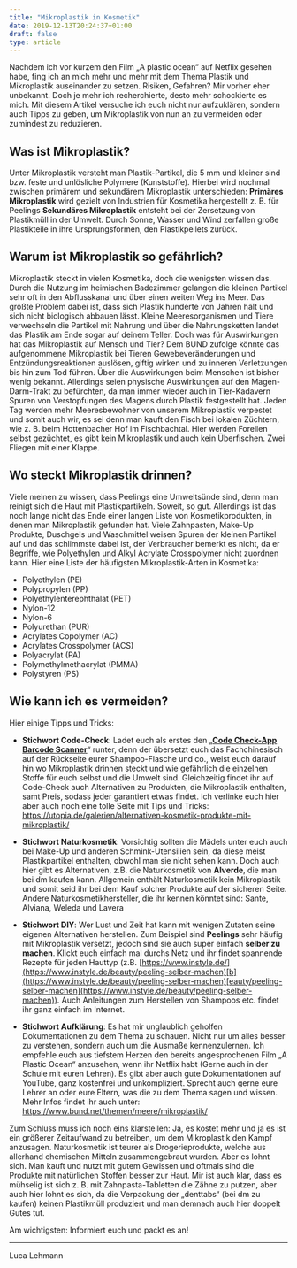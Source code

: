 ```yaml
---
title: "Mikroplastik in Kosmetik"
date: 2019-12-13T20:24:37+01:00
draft: false
type: article
---
```

Nachdem ich vor kurzem den Film „A plastic ocean“ auf Netflix gesehen
habe, fing ich an mich mehr und mehr mit dem Thema Plastik und
Mikroplastik auseinander zu setzen. Risiken, Gefahren? Mir vorher eher
unbekannt. Doch je mehr ich recherchierte, desto mehr schockierte es
mich. Mit diesem Artikel versuche ich euch nicht nur aufzuklären,
sondern auch Tipps zu geben, um Mikroplastik von nun an zu vermeiden
oder zumindest zu reduzieren.

Was ist Mikroplastik?
---------------------

Unter Mikroplastik versteht man Plastik-Partikel, die 5 mm und kleiner
sind bzw. feste und unlösliche Polymere (Kunststoffe). Hierbei wird
nochmal zwischen primärem und sekundärem Mikroplastik unterschieden:
**Primäres Mikroplastik** wird gezielt von Industrien für Kosmetika
hergestellt z. B. für Peelings
**Sekundäres Mikroplastik** entsteht bei der Zersetzung von Plastikmüll
in der Umwelt. Durch Sonne, Wasser und Wind zerfallen große Plastikteile
in ihre Ursprungsformen, den Plastikpellets zurück.

Warum ist Mikroplastik so gefährlich?
-------------------------------------

Mikroplastik steckt in vielen Kosmetika, doch die wenigsten wissen das.
Durch die Nutzung im heimischen Badezimmer gelangen die kleinen Partikel
sehr oft in den Abflusskanal und über einen weiten Weg ins Meer. Das
größte Problem dabei ist, dass sich Plastik hunderte von Jahren hält und
sich nicht biologisch abbauen lässt. Kleine Meeresorganismen und Tiere
verwechseln die Partikel mit Nahrung und über die Nahrungsketten landet
das Plastik am Ende sogar auf deinem Teller.
Doch was für Auswirkungen hat das Mikroplastik auf Mensch und Tier? Dem
BUND zufolge könnte das aufgenommene Mikroplastik bei Tieren
Gewebeveränderungen und Entzündungsreaktionen auslösen, giftig wirken
und zu inneren Verletzungen bis hin zum Tod führen. Über die
Auswirkungen beim Menschen ist bisher wenig bekannt. Allerdings seien
physische Auswirkungen auf den Magen-Darm-Trakt zu befürchten, da man
immer wieder auch in Tier-Kadavern Spuren von Verstopfungen des Magens
durch Plastik festgestellt hat.
Jeden Tag werden mehr Meeresbewohner von unserem Mikroplastik verpestet
und somit auch wir, es sei denn man kauft den Fisch bei lokalen
Züchtern, wie z. B. beim Hottenbacher Hof im Fischbachtal. Hier werden
Forellen selbst gezüchtet, es gibt kein Mikroplastik und auch kein
Überfischen. Zwei Fliegen mit einer Klappe.

Wo steckt Mikroplastik drinnen?
-------------------------------

Viele meinen zu wissen, dass Peelings eine Umweltsünde sind, denn man
reinigt sich die Haut mit Plastikpartikeln. Soweit, so gut. Allerdings
ist das noch lange nicht das Ende einer langen Liste von
Kosmetikprodukten, in denen man Mikroplastik gefunden hat.
Viele Zahnpasten, Make-Up Produkte, Duschgels und Waschmittel weisen
Spuren der kleinen Partikel auf und das schlimmste dabei ist, der
Verbraucher bemerkt es nicht, da er Begriffe, wie Polyethylen und Alkyl
Acrylate Crosspolymer nicht zuordnen kann.
Hier eine Liste der häufigsten Mikroplastik-Arten in Kosmetika:

-   Polyethylen (PE)
-   Polypropylen (PP)
-   Polyethylenterephthalat (PET)
-   Nylon-12
-   Nylon-6
-   Polyurethan (PUR)
-   Acrylates Copolymer (AC)
-   Acrylates Crosspolymer (ACS)
-   Polyacrylat (PA)
-   Polymethylmethacrylat (PMMA)
-   Polystyren (PS)

Wie kann ich es vermeiden?
--------------------------

Hier einige Tipps und Tricks:

-   **Stichwort Code-Check**: Ladet euch als erstes den „**[Code
    Check-App Barcode
    Scanner](https://www.codecheck.info/so-gehts/mobil)**“ runter, denn
    der übersetzt euch das Fachchinesisch auf der Rückseite eurer
    Shampoo-Flasche und co., weist euch darauf hin wo Mikroplastik
    drinnen steckt und wie gefährlich die einzelnen Stoffe für euch
    selbst und die Umwelt sind. Gleichzeitig findet ihr auf Code-Check
    auch Alternativen zu Produkten, die Mikroplastik enthalten, samt
    Preis, sodass jeder garantiert etwas findet.
    Ich verlinke euch hier aber auch noch eine tolle Seite mit Tips und
    Tricks:
    <https://utopia.de/galerien/alternativen-kosmetik-produkte-mit-mikroplastik/>

-   **Stichwort Naturkosmetik**: Vorsichtig sollten die Mädels unter
    euch auch bei Make-Up und anderen Schmink-Utensilien sein, da diese
    meist Plastikpartikel enthalten, obwohl man sie nicht sehen kann.
    Doch auch hier gibt es Alternativen, z.B. die Naturkosmetik von
    **Alverde**, die man bei dm kaufen kann. Allgemein enthält
    Naturkosmetik kein Mikroplastik und somit seid ihr bei dem Kauf
    solcher Produkte auf der sicheren Seite.
    Andere Naturkosmetikhersteller, die ihr kennen könntet sind: Sante,
    Alviana, Weleda und Lavera

-   **Stichwort DIY**: Wer Lust und Zeit hat kann mit wenigen Zutaten
    seine eigenen Alternativen herstellen. Zum Beispiel sind
    **Peelings** sehr häufig mit Mikroplastik versetzt, jedoch sind sie
    auch super einfach **selber zu machen**. Klickt euch einfach mal
    durchs Netz und ihr findet spannende Rezepte für jeden Hauttyp (z.B.
    [https://www.instyle.de/](https://www.instyle.de/beauty/peeling-selber-machen)[b](https://www.instyle.de/beauty/peeling-selber-machen)[eauty/peeling-selber-machen](https://www.instyle.de/beauty/peeling-selber-machen)).
    Auch Anleitungen zum Herstellen von Shampoos etc. findet ihr ganz
    einfach im Internet.

-   **Stichwort Aufklärung**: Es hat mir unglaublich geholfen
    Dokumentationen zu dem Thema zu schauen. Nicht nur um alles besser
    zu verstehen, sondern auch um die Ausmaße kennenzulernen.
    Ich empfehle euch aus tiefstem Herzen den bereits angesprochenen
    Film „A Plastic Ocean“ anzusehen, wenn ihr Netflix habt (Gerne auch
    in der Schule mit euren Lehren).
    Es gibt aber auch gute Dokumentationen auf YouTube, ganz kostenfrei
    und unkompliziert. Sprecht auch gerne eure Lehrer an oder eure
    Eltern, was die zu dem Thema sagen und wissen. Mehr Infos findet ihr
    auch unter: <https://www.bund.net/themen/meere/mikroplastik/>

Zum Schluss muss ich noch eins klarstellen:
Ja, es kostet mehr und ja es ist ein größerer Zeitaufwand zu betreiben,
um dem Mikroplastik den Kampf anzusagen. Naturkosmetik ist teurer als
Drogerieprodukte, welche aus allerhand chemischen Mitteln
zusammengebraut wurden. Aber es lohnt sich. Man kauft und nutzt mit
gutem Gewissen und oftmals sind die Produkte mit natürlichen Stoffen
besser zur Haut.
Mir ist auch klar, dass es mühselig ist sich z. B. mit
Zahnpasta-Tabletten die Zähne zu putzen, aber auch hier lohnt es sich,
da die Verpackung der „denttabs“ (bei dm zu kaufen) keinen Plastikmüll
produziert und man demnach auch hier doppelt Gutes tut.

Am wichtigsten: Informiert euch und packt es an!

------------------------------------------------------------------------

Luca Lehmann
